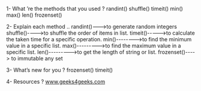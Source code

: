 1- What ’re the methods that you used ?
randint()
shuffle()
timeit()
min()
max()
len()
frozenset()




2- Explain each method ..
randint()--->to generate random integers
shuffle()---->to shuffle the order of items in list.
timeit()----->to calculate the taken time for a specific operation.
min()-------->to find the minimum value in a specific list.
max()--------->to find the maximum value in a specific list.
len()--------->to get the length of string or list.
frozenset()----> to immutable any set


3- What’s new for you ?
frozenset()
timeit()


4- Resources ? 
www.geeks4geeks.com